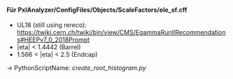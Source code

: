 #### Für PxlAnalyzer/ConfigFiles/Objects/ScaleFactors/ele_sf.cff
- UL18 (still using rereco):  https://twiki.cern.ch/twiki/bin/view/CMS/EgammaRunIIRecommendations#HEEPv7_0_2018Prompt
- |eta| < 1.4442 (Barrel)
- 1.566 < |eta| < 2.5 (Endcap)


-> PythonScriptName: _create_root_histogram.py_

